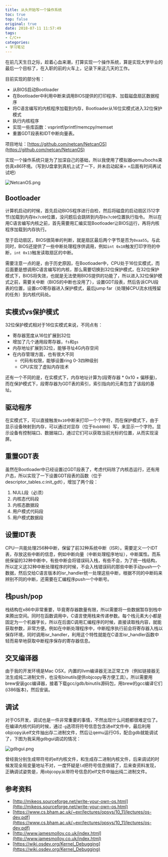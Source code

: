 ```yaml
---
title: 从头开始写一个操作系统
toc: true
top: false
original: true
date: 2018-07-11 11:57:49
tags:
- C/C++
categories:
- 学习笔记
---
```


在前几天生日之际，趁着心血来潮，打算实现一个操作系统，算是实现大学毕业的最后一个目标了，在入职的前的火车上，记录下来这几天的工作。

目前实现的部分有：
- 从BIOS启动Bootloader
- 在Bootloader中利用中断来调用BIOS提供的打印程序、加载磁盘扇区数据程序
- 将C语言编写的内核程序加载到内存，Bootloader从16位实模式进入32位保护模式
- 执行内核程序
- 实现一些库函数：vsprintf/printf/memcpy/memset
- 重置GDT段表和IDT中断向量表。

项目地址：[https://github.com/netcan/NetcanOS](https://github.com/netcan/NetcanOS)

实现一个操作系统只是为了加深自己的基础，所以我使用了模拟器qemu/bochs来仿真x86环境。（写到U盘拿到真机上试了一下，并未启动起来= =后面有时间再试试吧）

![NetcanOS.png](NetcanOS.png)

## Bootloader
计算机启动的时候，首先启动BIOS程序进行自检，然后将磁盘的启动扇区(512字节)加载到内存`0x7c00`位置，没问题后会跳转到内存`0x7c00`位置执行指令。 所以在用C语言编写内核之前，首先需要用汇编实现Bootloader让BIOS运行，再将内核程序加载到内存执行。

至于启动扇区，BIOS很简单的判断，就是扇区最后两个字节是否为`0xaa55`。与此同时，BIOS还提供了一些中断处理程序供调用，例如`int 0x10`触发打印字符的中断，`int 0x13`触发读取扇区的中断。

需要注意一点的是，由于历史原因，在Bootloader中，CPU处于16位实模式，而后面要是想调用C语言编写的内核，那么需要切换到32位保护模式，在32位保护模式下，BIOS将失效，也就是无法使用BIOS提供的功能了，所以进入32位保护模式之前，需要关中断（BIOS的中断也没用了），设置GDT段表，然后告诉CPU段表的位置，设置cr0寄存器进入保护模式，最后jump far（处理掉CPU流水线残留的任务）到内核代码处。

## 实模式vs保护模式
32位保护模式相对于16位实模式来说，不同点有：
- 寄存器宽度从16位扩展到32位
- 增加了几个通用段寄存器，`fs`和`gs`
- 内存地址扩展到32位，能够寻址4G内存空间
- 在内存管理方面，也有很大不同
	- 代码有权限，能够设置ring 0-3四种级别
	- CPU实现了虚拟内存技术

还有一个不同的是，在实模式下，内存地址计算为(段寄存器 * 0x10 + 偏移量)，而在保护模式下，段寄存器为GDT表的索引，索引指向的元素包含了该段的基址。


## 驱动程序
在实模式下，可以直接触发`0x10`中断来打印一个个字符，而在保护模式下，由于显示设备映射到内存，可以通过对显存（位于`0xb8000`）写，来显示一个字符。显示设备有控制端口、数据端口，通过它们可以获取当前光标的位置，从而实现滚屏。

## 重置GDT表
虽然在Bootloader中已经设置过GDT段表了，考虑代码除了内核态运行，还有用户态，所以实现了一下设置GDT段表的函数（位于descriptor_tables.c:init_gdt），增加了两个段：
1. NULL段（必须）
2. 内核态代码段
3. 内核态数据段
4. 用户模式代码段
5. 用户模式数据段

## 设置IDT表
CPU一共能处理256种中断，保留了前32种系统中断（ISR）。需要定义一个IDT表，存放这些中断的信息，例如中断向量（中断处理程序地址），中断属性。而系统保留的32种中断中，有些中断会将错误码入栈，有些不会，为了统一栈结构，所以定义这32种中断处理程序的时候，不会入栈错误码的那些中断手动push一个数据，然后交给C语言版本的isr_handler统一处理这些中断，根据不同的中断码来辨别不同的中断，还需要在汇编程序push一个中断号。

## 栈push/pop
栈结构在x86中非常重要，毕竟寄存器数量有限，所以需要将一些数据暂存到栈中来腾出空间。同时在函数调用中，C语言使用栈来传递参数。每个栈元素大小都是固定为一个机器字长，所以在后面C调用汇编程序的时候，直接读取栈内容，就能获取参数，非常方便。例如在中断处理程序中，中断程序执行前会将寄存器入栈以保存环境，同时调用isr_handler，利用这个特性就能在C语言isr_handler函数中轻而易举地获取中断程序保存的寄存器信息。

## 交叉编译器
由于我的开发环境是Mac OSX，内置的llvm编译器无法正常工作（例如链接器无法生成纯二进制文件，也没有binutils提供objcopy等方便工具）。所以需要用brew安装gcc编译器，接着下载gcc/gdb/binutils源码包，用brew的gcc编译它们(i386版本)，然后安装。

## 调试
对于OS开发，调试也是一件非常重要的事情，不然出现什么问题都很难定位了。在编译内核代码的时候，通过`-g`选项将符号信息包含进elf文件中，最后利用objcopy从elf文件抽出存二进制文件，然后让qemu运行OS，配合gdb就能调试了，下图为我采用gdbgui调试的情况：

![gdbgui.png](gdbgui.png)

曾经我分别生成带符号的elf内核文件，和生成存二进制内核文件，后来调试的时候发现全局变量地址不对，一度怀疑是`ld`把符号信息搞错了，后来查资料发现，正确调试姿势是，用objcopy从带符号信息的elf文件中抽出纯二进制文件。

## 参考资料
- [http://mikeos.sourceforge.net/write-your-own-os.html](http://mikeos.sourceforge.net/write-your-own-os.html)
- [https://www.cs.bham.ac.uk/~exr/lectures/opsys/10_11/lectures/os-dev.pdf](https://www.cs.bham.ac.uk/~exr/lectures/opsys/10_11/lectures/os-dev.pdf)
- [http://www.jamesmolloy.co.uk/index.html](http://www.jamesmolloy.co.uk/index.html)
- [https://wiki.osdev.org/Kernel_Debugging](https://wiki.osdev.org/Kernel_Debugging)

